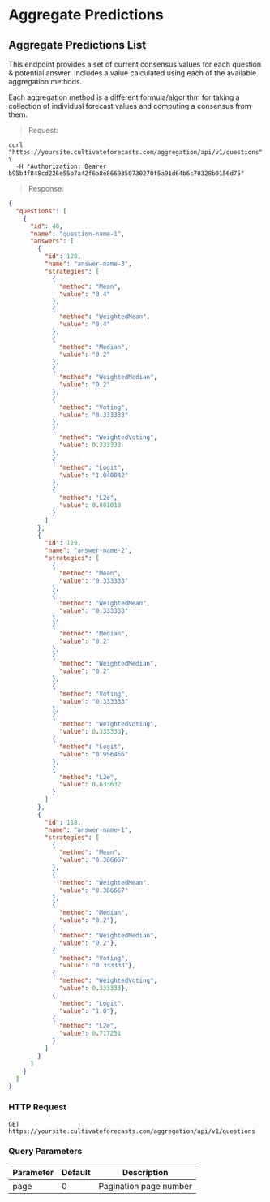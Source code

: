 # Aggregate Predictions

## Aggregate Predictions List

This endpoint provides a set of current consensus values for each question & potential answer. Includes a value calculated using each of the available aggregation methods.

Each aggregation method is a different formula/algorithm for taking a collection of individual forecast values and computing a consensus from them.

> Request:

```shell
curl "https://yoursite.cultivateforecasts.com/aggregation/api/v1/questions" \
  -H "Authorization: Bearer b95b4f848cd226e55b7a42f6a8e8669350730270f5a91d64b6c70328b0156d75"
```

> Response:

```json
{
  "questions": [
    {
      "id": 40,
      "name": "question-name-1",
      "answers": [
        {
          "id": 120,
          "name": "answer-name-3",
          "strategies": [
            {
              "method": "Mean",
              "value": "0.4"
            },
            {
              "method": "WeightedMean",
              "value": "0.4"
            },
            {
              "method": "Median",
              "value": "0.2"
            },
            {
              "method": "WeightedMedian",
              "value": "0.2"
            },
            {
              "method": "Voting",
              "value": "0.333333"
            },
            {
              "method": "WeightedVoting",
              "value": 0.333333
            },
            {
              "method": "Logit",
              "value": "1.040042"
            },
            {
              "method": "L2e",
              "value": 0.801018
            }
          ]
        },
        {
          "id": 119,
          "name": "answer-name-2",
          "strategies": [
            {
              "method": "Mean",
              "value": "0.333333"
            },
            {
              "method": "WeightedMean",
              "value": "0.333333"
            },
            {
              "method": "Median",
              "value": "0.2"
            },
            {
              "method": "WeightedMedian",
              "value": "0.2"
            },
            {
              "method": "Voting",
              "value": "0.333333"
            },
            {
              "method": "WeightedVoting",
              "value": 0.333333},
            {
              "method": "Logit",
              "value": "0.956466"
            },
            {
              "method": "L2e",
              "value": 0.633632
            }
          ]
        },
        {
          "id": 118,
          "name": "answer-name-1",
          "strategies": [
            {
              "method": "Mean",
              "value": "0.366667"
            },
            {
              "method": "WeightedMean",
              "value": "0.366667"
            },
            {
              "method": "Median",
              "value": "0.2"},
            {
              "method": "WeightedMedian",
              "value": "0.2"},
            {
              "method": "Voting",
              "value": "0.333333"},
            {
              "method": "WeightedVoting",
              "value": 0.333333},
            {
              "method": "Logit",
              "value": "1.0"},
            {
              "method": "L2e",
              "value": 0.717251
            }
          ]
        }
      ]
    }
  ]
}
```

### HTTP Request

`GET https://yoursite.cultivateforecasts.com/aggregation/api/v1/questions`

### Query Parameters

Parameter | Default | Description
--------- | ------- | -----------
page | 0 | Pagination page number
